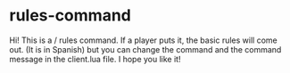 # rules-command
Hi! This is a / rules command. If a player puts it, the basic rules will come out. (It is in Spanish) but you can change the command and the command message in the client.lua file. I hope you like it!
